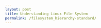 ```yaml
---
layout: post
title: Understanding Linux File System
permalink: /filesystem_hierarchy-standard/
---
```

